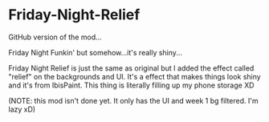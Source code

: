 # Friday-Night-Relief
GitHub version of the mod...

Friday Night Funkin' but somehow...it's really shiny...

Friday Night Relief is just the same as original but I added the effect called "relief" on the backgrounds and UI. It's a effect that makes things look shiny and it's from IbisPaint. This thing is literally filling up my phone storage XD

(NOTE: this mod isn't done yet. It only has the UI and week 1 bg filtered. I'm lazy xD)

